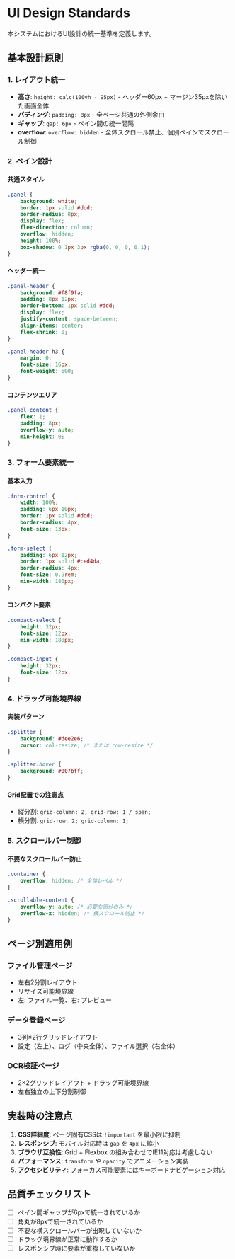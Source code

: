 # UI Design Standards

本システムにおけるUI設計の統一基準を定義します。

## 基本設計原則

### 1. レイアウト統一
- **高さ**: `height: calc(100vh - 95px)` - ヘッダー60px + マージン35pxを除いた画面全体
- **パディング**: `padding: 8px` - 全ページ共通の外側余白
- **ギャップ**: `gap: 6px` - ペイン間の統一間隔
- **overflow**: `overflow: hidden` - 全体スクロール禁止、個別ペインでスクロール制御

### 2. ペイン設計
#### 共通スタイル
```css
.panel {
    background: white;
    border: 1px solid #ddd;
    border-radius: 8px;
    display: flex;
    flex-direction: column;
    overflow: hidden;
    height: 100%;
    box-shadow: 0 1px 3px rgba(0, 0, 0, 0.1);
}
```

#### ヘッダー統一
```css
.panel-header {
    background: #f8f9fa;
    padding: 8px 12px;
    border-bottom: 1px solid #ddd;
    display: flex;
    justify-content: space-between;
    align-items: center;
    flex-shrink: 0;
}

.panel-header h3 {
    margin: 0;
    font-size: 16px;
    font-weight: 600;
}
```

#### コンテンツエリア
```css
.panel-content {
    flex: 1;
    padding: 8px;
    overflow-y: auto;
    min-height: 0;
}
```

### 3. フォーム要素統一

#### 基本入力
```css
.form-control {
    width: 100%;
    padding: 6px 10px;
    border: 1px solid #ddd;
    border-radius: 4px;
    font-size: 13px;
}

.form-select {
    padding: 6px 12px;
    border: 1px solid #ced4da;
    border-radius: 4px;
    font-size: 0.9rem;
    min-width: 180px;
}
```

#### コンパクト要素
```css
.compact-select {
    height: 32px;
    font-size: 12px;
    min-width: 180px;
}

.compact-input {
    height: 32px;
    font-size: 12px;
}
```

### 4. ドラッグ可能境界線

#### 実装パターン
```css
.splitter {
    background: #dee2e6;
    cursor: col-resize; /* または row-resize */
}

.splitter:hover {
    background: #007bff;
}
```

#### Grid配置での注意点
- 縦分割: `grid-column: 2; grid-row: 1 / span;`
- 横分割: `grid-row: 2; grid-column: 1;`

### 5. スクロールバー制御

#### 不要なスクロールバー防止
```css
.container {
    overflow: hidden; /* 全体レベル */
}

.scrollable-content {
    overflow-y: auto; /* 必要な部分のみ */
    overflow-x: hidden; /* 横スクロール防止 */
}
```

## ページ別適用例

### ファイル管理ページ
- 左右2分割レイアウト
- リサイズ可能境界線
- 左: ファイル一覧、右: プレビュー

### データ登録ページ
- 3列×2行グリッドレイアウト
- 設定（左上）、ログ（中央全体）、ファイル選択（右全体）

### OCR検証ページ
- 2×2グリッドレイアウト + ドラッグ可能境界線
- 左右独立の上下分割制御

## 実装時の注意点

1. **CSS詳細度**: ページ固有CSSは `!important` を最小限に抑制
2. **レスポンシブ**: モバイル対応時は `gap` を `4px` に縮小
3. **ブラウザ互換性**: Grid + Flexbox の組み合わせでIE11対応は考慮しない
4. **パフォーマンス**: `transform` や `opacity` でアニメーション実装
5. **アクセシビリティ**: フォーカス可能要素にはキーボードナビゲーション対応

## 品質チェックリスト

- [ ] ペイン間ギャップが6pxで統一されているか
- [ ] 角丸が8pxで統一されているか
- [ ] 不要な横スクロールバーが出現していないか
- [ ] ドラッグ境界線が正常に動作するか
- [ ] レスポンシブ時に要素が重複していないか